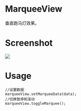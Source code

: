 # MarqueeView
垂直跑马灯效果。

# Screenshot
![](http://i.imgur.com/iXIFktz.gif)

# Usage
		
	//设置数据
	marqueeView.setMarqueeData(data);
	//切换暂停和滚动
	marqueeView.toggleMarquee();